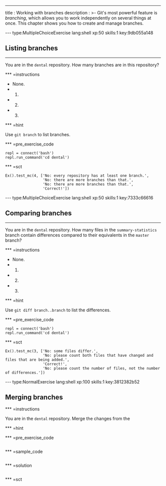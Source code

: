 ---
title       : Working with branches
description : >-
  Git's most powerful feature is *branching*, which allows you to work
  independently on several things at once.  This chapter shows you how
  to create and manage branches.

--- type:MultipleChoiceExercise lang:shell xp:50 skills:1 key:9db055a148
## Listing branches

<hr>

You are in the `dental` repository.
How many branches are in this repository?

*** =instructions
- None.
- 1.
- 2.
- 3.

*** =hint

Use `git branch` to list branches.

*** =pre_exercise_code
```{shell}
repl = connect('bash')
repl.run_command('cd dental')
```

*** =sct
```{python}
Ex().test_mc(4, ['No: every repository has at least one branch.',
                 'No: there are more branches than that.',
                 'No: there are more branches than that.',
                 'Correct!'])
```

<!-- -------------------------------------------------------------------------------- -->

--- type:MultipleChoiceExercise lang:shell xp:50 skills:1 key:7333c66616
## Comparing branches

<hr>

You are in the `dental` repository.
How many files in the `summary-statistics` branch
contain differences compared to their equivalents in the `master` branch?

*** =instructions
- None.
- 1.
- 2.
- 3.

*** =hint

Use `git diff branch..branch` to list the differences.

*** =pre_exercise_code
```{shell}
repl = connect('bash')
repl.run_command('cd dental')
```

*** =sct
```{python}
Ex().test_mc(3, ['No: some files differ.',
                 'No: please count both files that have changed and files that are being added.',
                 'Correct!',
                 'No: please count the number of files, not the number of differences.'])
```

<!-- -------------------------------------------------------------------------------- -->

--- type:NormalExercise lang:shell xp:100 skills:1 key:3812382b52
## Merging branches

*** =instructions

You are in the `dental` repository.
Merge the changes from the 

*** =hint

*** =pre_exercise_code
```{shell}

```

*** =sample_code
```{shell}

```

*** =solution
```{shell}

```

*** =sct
```{python}

```
